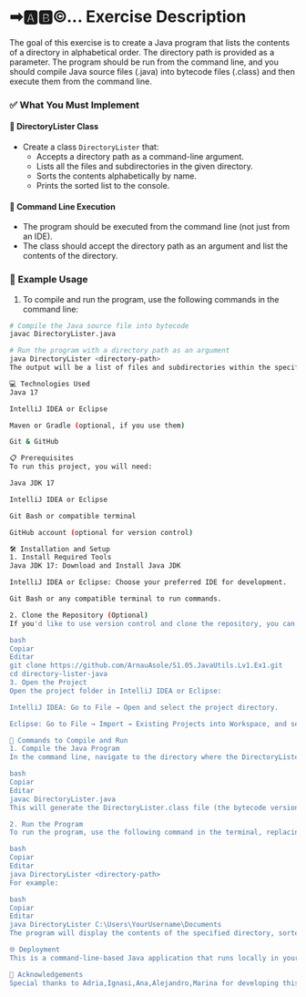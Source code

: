 # ➡🅰🅱©... Exercise Description

The goal of this exercise is to create a Java program that lists the contents of a directory in alphabetical order. The directory path is provided as a parameter. The program should be run from the command line, and you should compile Java source files (.java) into bytecode files (.class) and then execute them from the command line.

### ✅ What You Must Implement

#### 🔹 DirectoryLister Class
- Create a class `DirectoryLister` that:
  - Accepts a directory path as a command-line argument.
  - Lists all the files and subdirectories in the given directory.
  - Sorts the contents alphabetically by name.
  - Prints the sorted list to the console.

#### 🔹 Command Line Execution
- The program should be executed from the command line (not just from an IDE).
- The class should accept the directory path as an argument and list the contents of the directory.
  
### 📝 Example Usage

1. To compile and run the program, use the following commands in the command line:

```bash
# Compile the Java source file into bytecode
javac DirectoryLister.java

# Run the program with a directory path as an argument
java DirectoryLister <directory-path>
The output will be a list of files and subdirectories within the specified directory, sorted alphabetically.

💻 Technologies Used
Java 17

IntelliJ IDEA or Eclipse

Maven or Gradle (optional, if you use them)

Git & GitHub

📋 Prerequisites
To run this project, you will need:

Java JDK 17

IntelliJ IDEA or Eclipse

Git Bash or compatible terminal

GitHub account (optional for version control)

🛠️ Installation and Setup
1. Install Required Tools
Java JDK 17: Download and Install Java JDK

IntelliJ IDEA or Eclipse: Choose your preferred IDE for development.

Git Bash or any compatible terminal to run commands.

2. Clone the Repository (Optional)
If you'd like to use version control and clone the repository, you can do so with Git:

bash
Copiar
Editar
git clone https://github.com/ArnauAsole/S1.05.JavaUtils.Lv1.Ex1.git
cd directory-lister-java
3. Open the Project
Open the project folder in IntelliJ IDEA or Eclipse:

IntelliJ IDEA: Go to File → Open and select the project directory.

Eclipse: Go to File → Import → Existing Projects into Workspace, and select the project directory.

📜 Commands to Compile and Run
1. Compile the Java Program
In the command line, navigate to the directory where the DirectoryLister.java file is located and run:

bash
Copiar
Editar
javac DirectoryLister.java
This will generate the DirectoryLister.class file (the bytecode version of the program).

2. Run the Program
To run the program, use the following command in the terminal, replacing <directory-path> with the path of the directory you want to list:

bash
Copiar
Editar
java DirectoryLister <directory-path>
For example:

bash
Copiar
Editar
java DirectoryLister C:\Users\YourUsername\Documents
The program will display the contents of the specified directory, sorted alphabetically.

🌐 Deployment
This is a command-line-based Java application that runs locally in your terminal or IDE. There is no need for deployment to a server or external environment.

🤝 Acknowledgements
Special thanks to Adria,Ignasi,Ana,Alejandro,Marina for developing this exercise and contributing to the implementation.
